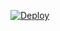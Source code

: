 [![Deploy](https://www.herokucdn.com/deploy/button.svg)](https://www.heroku.com/deploy?template=https://github.com/Thor-Ragnarok/slam-mirrorbot/tree/Balaji)
